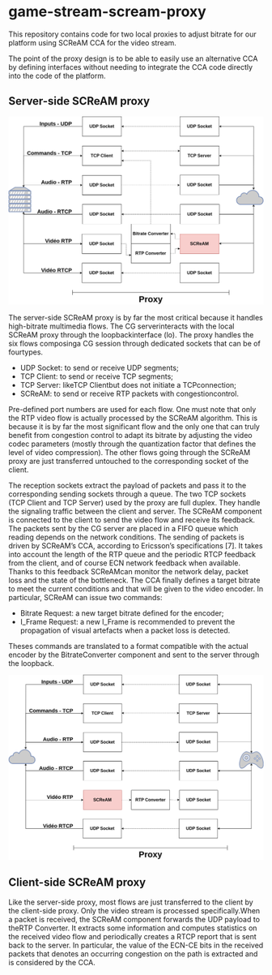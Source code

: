 # game-stream-scream-proxy  
This repository contains code for two local proxies to adjust bitrate for our platform using SCReAM CCA for the video stream. 

The point of the proxy design is to be able to easily use an alternative CCA by defining interfaces without needing to integrate the CCA code directly into the code of the platform.

## Server-side SCReAM proxy

![Server-side proxy](https://github.com/Nayald/game-stream-scream-proxy/blob/main/image/PRX_Server.png?raw=true)

 The server-side SCReAM proxy is by far the most critical because it handles high-bitrate multimedia flows. The CG serverinteracts with the local SCReAM proxy through the loopbackinterface (lo). The proxy handles the six flows composinga CG session through dedicated sockets that can be of fourtypes.
 
- UDP Socket: to send or receive UDP segments;
- TCP Client: to send or receive TCP segments;
- TCP Server: likeTCP Clientbut does not initiate a TCPconnection;
- SCReAM: to send or receive RTP packets with congestioncontrol.

Pre-defined port numbers are used for each flow. One must note that only the RTP video flow is actually processed by the SCReAM algorithm. This is because it is by far the most significant flow and the only one that can truly benefit from congestion control to adapt its bitrate by adjusting the video codec parameters (mostly through the quantization factor that defines the level of video compression). The other flows going through the SCReAM proxy are just transferred untouched to the corresponding socket of the client.

The reception sockets extract the payload of packets and pass it to the corresponding sending sockets through a queue. The two TCP sockets (TCP Client and TCP Server) used by the proxy are full duplex. They handle the signaling traffic between the client and server. The SCReAM component is connected to the client to send the video flow and receive its feedback. The packets sent by the CG server are placed in a FIFO queue which reading depends on the network conditions. The sending of packets is driven by SCReAM’s CCA, according to Ericsson’s specifications [7]. It takes into account the length of the RTP queue and the periodic RTCP feedback from the client, and of course ECN network feedback when available. Thanks to this feedback SCReAMcan monitor the network delay, packet loss and the state of the bottleneck. The CCA finally defines a target bitrate to meet the current conditions and that will be given to the video encoder. In particular, SCReAM can issue two commands:

- Bitrate Request: a new target bitrate defined for the encoder;
- I_Frame Request: a new I_Frame is recommended to prevent the propagation of visual artefacts when a packet loss is detected.

Theses commands are translated to a format compatible with the actual encoder by the BitrateConverter component and sent to the server through the loopback.

![Client-side proxy](https://github.com/Nayald/game-stream-scream-proxy/blob/main/image/PRX_Client.png?raw=true)

## Client-side SCReAM proxy

 Like the server-side proxy, most flows are just transferred to the client by the client-side proxy. Only the video stream is processed specifically.When a packet is received, the SCReAM component forwards the UDP payload to theRTP Converter. It extracts some information and computes statistics on the received video flow and periodically creates a RTCP report that is sent back to the server. In particular, the value of the ECN-CE bits in the received packets that denotes an occurring congestion on the path is extracted and is considered by the CCA.


